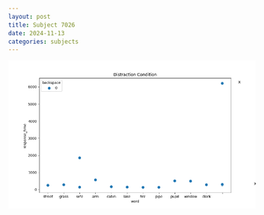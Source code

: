 ```yaml
---
layout: post
title: Subject 7026
date: 2024-11-13
categories: subjects
---
```


![](data/7026/run-1/7026_rt_acc_fuzzy_delay.png)
